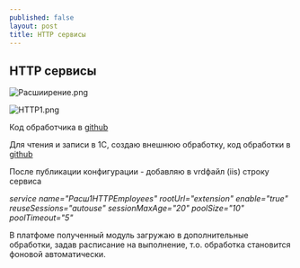 ```yaml
---
published: false
layout: post
title: HTTP сервисы
---
```

## HTTP сервисы 
 
![Расшиирение.png]({{site.baseurl}}/images/HTTPСервисы/Расшиирение.png)

![HTTP1.png]({{site.baseurl}}/images/HTTPСервисы/HTTP1.png)

Код обработчика в [github](https://github.com/IMbrera/onecpractic/blob/main/json/Http%20%D1%81%D0%B5%D1%80%D0%B2%D0%B8%D1%81%D1%8B/GET/employees.txt)

Для чтения и записи в 1С, создаю внешнюю обработку, код обработки в [github](https://github.com/IMbrera/onecpractic/blob/main/json/%D0%9E%D0%B1%D0%BC%D0%B5%D0%BD/sourceModule.txt)

После публикации конфигурации - добавляю в vrdфайл (iis) строку сервиса

_service name="Расш1HTTPEmployees"
				rootUrl="extension"
				enable="true"
				reuseSessions="autouse"
				sessionMaxAge="20"
				poolSize="10"
				poolTimeout="5"_
                
                
В платфоме полученный модуль загружаю в дополнительные обработки, задав расписание на выполнение, т.о. обработка становится фоновой автоматически.
